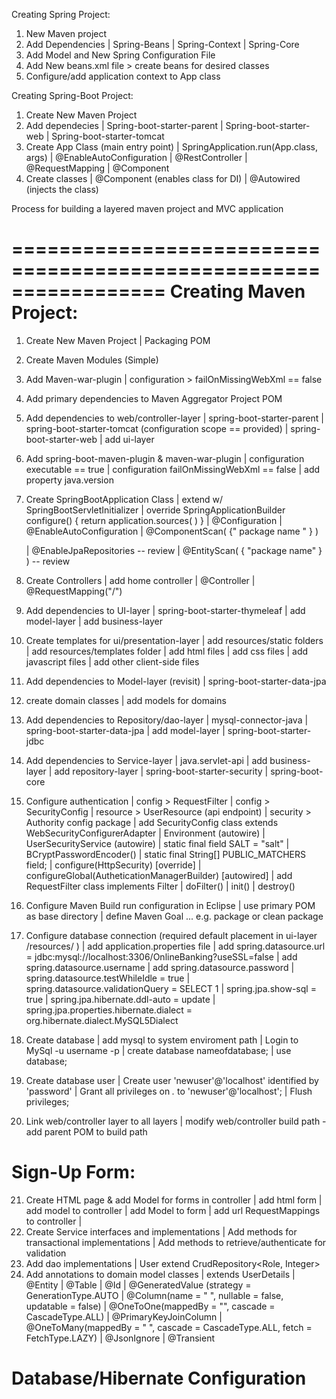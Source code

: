 
Creating Spring Project:
1) New Maven project
2) Add Dependencies 
	| Spring-Beans
	| Spring-Context
	| Spring-Core
3) Add Model and New Spring Configuration File
4) Add New beans.xml file > create beans for desired classes
5) Configure/add application context to App class

Creating Spring-Boot Project:
1) Create New Maven Project
2) Add dependecies
	| Spring-boot-starter-parent
	| Spring-boot-starter-web
	| Spring-boot-starter-tomcat
3) Create App Class (main entry point)
	| SpringApplication.run(App.class, args)
	| @EnableAutoConfiguration
	| @RestController
	| @RequestMapping
	| @Component
4) Create classes
	| @Component (enables class for DI)
	| @Autowired (injects the class)


Process for building a layered maven project and MVC application

=================================================================
Creating Maven Project:
=================================================================

1) Create New Maven Project
	| Packaging POM
2) Create Maven Modules (Simple)
3) Add Maven-war-plugin
	| configuration > failOnMissingWebXml == false
4) Add primary dependencies to Maven Aggregator Project POM

5) Add dependencies to web/controller-layer
	| spring-boot-starter-parent
	| spring-boot-starter-tomcat (configuration scope == provided)
	| spring-boot-starter-web
	| add ui-layer
6) Add spring-boot-maven-plugin & maven-war-plugin
	| configuration executable == true
	| configuration failOnMissingWebXml == false
	| add property java.version
7) Create SpringBootApplication Class
	| extend w/ SpringBootServletInitializer
	| override SpringApplicationBuilder configure() { return application.sources( ) }
	| @Configuration
	| @EnableAutoConfiguration
	| @ComponentScan( {" package name " } )

	| @EnableJpaRepositories -- review 
	| @EntityScan( { "package name" } )  -- review
8) Create Controllers
	| add home controller
	| @Controller
	| @RequestMapping("/")

9) Add dependencies to UI-layer
	| spring-boot-starter-thymeleaf
	| add model-layer
	| add business-layer
10) Create templates for ui/presentation-layer
	| add resources/static folders
	| add resources/templates folder 
	| add html files
	| add css files
	| add javascript files
	| add other client-side files

11) Add dependencies to Model-layer (revisit)
	| spring-boot-starter-data-jpa
12) create domain classes
	| add models for domains

13) Add dependencies to Repository/dao-layer
	| mysql-connector-java
	| spring-boot-starter-data-jpa
	| add model-layer
	| spring-boot-starter-jdbc

14) Add dependencies to Service-layer
	| java.servlet-api
	| add business-layer
	| add repository-layer
	| spring-boot-starter-security
	| spring-boot-core
15) Configure authentication
	| config > RequestFilter
	| config > SecurityConfig
	| resource > UserResource (api endpoint)
	| security > Authority
    config package
	| add SecurityConfig class extends WebSecurityConfigurerAdapter
		| Environment (autowire)
		| UserSecurityService (autowire)
		| static final field SALT = "salt"
		| BCryptPasswordEncoder()
		| static final String[] PUBLIC_MATCHERS field;
		| configure(HttpSecurity)  [override]
		| configureGlobal(AutheticationManagerBuilder) [autowired]
	| add RequestFilter class implements Filter
		| doFilter()
		| init()
		| destroy()

16) Configure Maven Build run configuration in Eclipse
	| use primary POM as base directory
	| define Maven Goal ... e.g. package or clean package

17) Configure database connection (required default placement in ui-layer /resources/ )
	| add application.properties file
	| add spring.datasource.url = jdbc:mysql://localhost:3306/OnlineBanking?useSSL=false
	| add spring.datasource.username
	| add spring.datasource.password 
	| spring.datasource.testWhileIdle = true
	| spring.datasource.validationQuery = SELECT 1
	| spring.jpa.show-sql = true
	| spring.jpa.hibernate.ddl-auto = update
	| spring.jpa.properties.hibernate.dialect = org.hibernate.dialect.MySQL5Dialect

18) Create database
	| add mysql to system enviroment path
	| Login to MySql -u username -p
	| create database nameofdatabase;
	| use database;
19) Create database user
	| Create user 'newuser'@'localhost' identified by 'password'
	| Grant all privileges on *.* to 'newuser'@'localhost';
	| Flush privileges;
20) Link web/controller layer to all layers
	| modify web/controller build path - add parent POM to build path

Sign-Up Form:
====================================================================
21) Create HTML page & add Model for forms in controller
	| add html form
	| add model to controller
	| add Model to form
	| add url RequestMappings to controller
	| 
22) Create Service interfaces and implementations
	| Add methods for transactional implementations
	| Add methods to retrieve/authenticate for validation
23) Add dao implementations
	| User extend CrudRepository<Role, Integer>
24) Add annotations to domain model classes
	| extends UserDetails
	| @Entity
	| @Table
	| @Id
	| @GeneratedValue (strategy = GenerationType.AUTO
	| @Column(name = " ", nullable = false, updatable = false)
	| @OneToOne(mappedBy = "", cascade = CascadeType.ALL)
	| @PrimaryKeyJoinColumn
	| @OneToMany(mappedBy = " ", cascade = CascadeType.ALL, fetch = FetchType.LAZY)
	| @JsonIgnore
	| @Transient

Database/Hibernate Configuration
=====================================================================
	







































